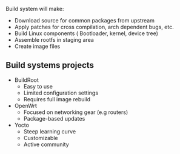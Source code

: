 Build system will make:
- Download source for common packages from upstream
- Apply patches for cross compilation, arch dependent bugs, etc.
- Build Linux components ( Bootloader, kernel, device tree)
- Assemble rootfs in staging area
- Create image files


## Build systems projects
- BuildRoot
	- Easy to use
	- Limited configuration settings
	- Requires full image rebuild
- OpenWrt
	- Focused on networking gear (e.g routers)
	- Package-based updates
- Yocto
	- Steep learning curve
	- Customizable
	- Active community
